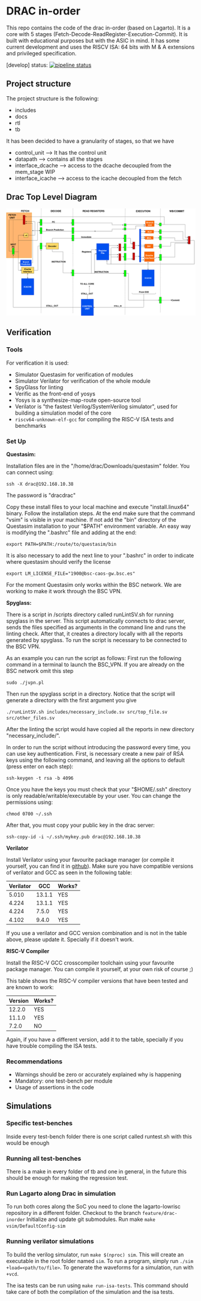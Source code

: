 # DRAC in-order

This repo contains the code of the drac in-order (based on Lagarto). It is a core with 5 stages (Fetch-Decode-ReadRegister-Execution-Commit). It is built with educational purposes but with the ASIC in mind. It has some current development and uses the RISCV ISA: 64 bits with M & A extensions and privileged specification.

[develop] status: [![pipeline status](https://repo.hca.bsc.es/gitlab/lagarto/drac-inorder/badges/develop/pipeline.svg)](https://repo.hca.bsc.es/gitlab/lagarto/drac-inorder/commits/develop)

## Project structure

The project structure is the following:

* includes
* docs
* rtl
* tb

It has been decided to have a granularity of stages, so that we have

* control_unit --> It has the control unit
* datapath --> contains all the stages
* interface_dcache --> access to the dcache decoupled from the mem_stage WIP
* interface_icache --> access to the icache decoupled from the fetch

## Drac Top Level Diagram

![drac top level diagram](/rtl/datapath/doc/Drac-top-level-diagram.png)

## Verification

### Tools

For verification it is used:

* Simulator Questasim for verification of modules
* Simulator Verilator for verification of the whole module
* SpyGlass for linting
* Verific as the front-end of yosys
* Yosys is a synthesize-map-route open-source tool
* Verilator is "the fastest Verilog/SystemVerilog simulator", used for building a simulation model of the core
* `riscv64-unknown-elf-gcc` for compiling the RISC-V ISA tests and benchmarks

### Set Up

**Questasim:**

Installation files are in the "/home/drac/Downloads/questasim" folder. You can connect using:

```
ssh -X drac@192.168.10.38
```

The password is "dracdrac"

Copy these install files to your local machine and execute "install.linux64" binary. Follow the installation steps. At the end make sure that the command "vsim" is visible in your machine. If not add the "bin" directory of the Questasim installation to your "$PATH" environment variable. An easy way is modifying the ".bashrc" file and adding at the end:

```
export PATH=$PATH:/route/to/questasim/bin
```

It is also necessary to add the next line to your ".bashrc" in order to indicate where questasim should verify the license

```
export LM_LICENSE_FILE="1900@bsc-caos-gw.bsc.es"
```

For the moment Questasim only works within the BSC network. We are working to make it work through the BSC VPN.

**Spyglass:**

There is a script in /scripts directory called runLintSV.sh for running spyglass in the server. This script automatically connects to drac server, sends the files specified as arguments in the command line and runs the linting check. After that, it creates a directory locally with all the reports generated by spyglass. To run the script is necessary to be connected to the BSC VPN.

As an example you can run the script as follows:
First run the following command in a terminal to launch the BSC_VPN. If you are already on the BSC network omit this step

```
sudo ./jvpn.pl
```

Then run the spyglass script in a directory. Notice that the script will generate a directory with the first argument you give

```
./runLintSV.sh includes/necessary_include.sv src/top_file.sv src/other_files.sv
```

After the linting the script would have copied all the reports in new directory "necessary_include/".

In order to run the script without introducing the password every time, you can use key authentication. First, is necessary create a new pair of RSA keys using the following command, and leaving all the options to default (press enter on each step):

```
ssh-keygen -t rsa -b 4096
```

Once you have the keys you must check that your "$HOME/.ssh" directory is only readable/writable/executable by your user. You can change the permissions using:

```
chmod 0700 ~/.ssh
```

After that, you must copy your public key in the drac server:

```
ssh-copy-id -i ~/.ssh/mykey.pub drac@192.168.10.38
```

**Verilator**

Install Verilator using your favourite package manager (or compile it yourself, you can find it in [github](https://github.com/verilator/verilator)). Make sure you have compatible versions of verilator and GCC as seen in the following table:

| Verilator | GCC    | Works? |
|-----------|--------|--------|
| 5.010     | 13.1.1 | YES    |
| 4.224     | 13.1.1 | YES    |
| 4.224     | 7.5.0  | YES    |
| 4.102     | 9.4.0  | YES    |

If you use a verilator and GCC version combination and is not in the table above, please update it. Specially if it doesn't work.

**RISC-V Compiler**

Install the RISC-V GCC crosscompiler toolchain using your favourite package manager. You can compile it yourself, at your own risk of course ;)

This table shows the RISC-V compiler versions that have been tested and are known to work:

| Version | Works? |
|---------|--------|
| 12.2.0  | YES    |
| 11.1.0  | YES    |
| 7.2.0   | NO     |

Again, if you have a different version, add it to the table, specially if you have trouble compiling the ISA tests.

### Recommendations

* Warnings should be zero or accurately explained why is happening
* Mandatory: one test-bench per module
* Usage of assertions in the code

## Simulations

### Specific test-benches

Inside every test-bench folder there is one script called runtest.sh with this would be enough

### Running all test-benches

There is a make in every folder of tb and one in general, in the future this should be enough for making the regression test.

### Run Lagarto along Drac in simulation

To run both cores along the SoC you need to clone the lagarto-lowrisc repository in a different folder.
Checkout to the branch ```feature/drac-inorder```
Initialize and update git submodules.
Run make ```make vsim/DefaultConfig-sim```

### Running verilator simulations

To build the verilog simulator, run `make $(nproc) sim`. This will create an executable in the root folder named `sim`. To run a program, simply run `./sim +load=<path/to/file>`. To generate the waveforms for a simulation, run with `+vcd`.

The isa tests can be run using `make run-isa-tests`. This command should take care of both the compilation of the simulation and the isa tests.
